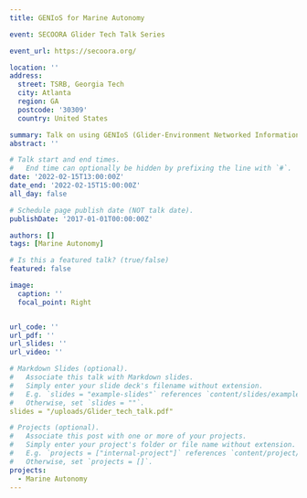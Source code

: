 ```yaml
---
title: GENIoS for Marine Autonomy

event: SECOORA Glider Tech Talk Series

event_url: https://secoora.org/

location: ''
address:
  street: TSRB, Georgia Tech
  city: Atlanta
  region: GA
  postcode: '30309'
  country: United States

summary: Talk on using GENIoS (Glider-Environment Networked Information Operating System) to support underwater glider missions
abstract: ''

# Talk start and end times.
#   End time can optionally be hidden by prefixing the line with `#`.
date: '2022-02-15T13:00:00Z'
date_end: '2022-02-15T15:00:00Z'
all_day: false

# Schedule page publish date (NOT talk date).
publishDate: '2017-01-01T00:00:00Z'

authors: []
tags: [Marine Autonomy]

# Is this a featured talk? (true/false)
featured: false

image:
  caption: ''
  focal_point: Right


url_code: ''
url_pdf: ''
url_slides: ''
url_video: ''

# Markdown Slides (optional).
#   Associate this talk with Markdown slides.
#   Simply enter your slide deck's filename without extension.
#   E.g. `slides = "example-slides"` references `content/slides/example-slides.md`.
#   Otherwise, set `slides = ""`.
slides = "/uploads/Glider_tech_talk.pdf" 

# Projects (optional).
#   Associate this post with one or more of your projects.
#   Simply enter your project's folder or file name without extension.
#   E.g. `projects = ["internal-project"]` references `content/project/deep-learning/index.md`.
#   Otherwise, set `projects = []`.
projects:
  - Marine Autonomy
---
```

